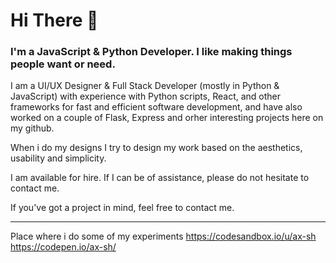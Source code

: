 # Hi There 👋

### I'm a JavaScript & Python Developer. I like making things people want or need.

<!--
self taught
**ax-sh/ax-sh** is a ✨ _special_ ✨ repository because its `README.md` (this file) appears on your GitHub profile.
I've got experience with frameworks like React, TailwindCSS, Flask and few others that I enjoy.
Here are some ideas to get you started:
I like to work on interesting projects and solve problems people are facing, and have also created a few other projects on my github. 
- 🔭 I’m currently working on ...
- 🌱 I’m currently learning ...
- 👯 I’m looking to collaborate on ...
- 🤔 I’m looking for help with ...
- 💬 Ask me about ...
- 📫 How to reach me: ...
- 😄 Pronouns: ...
- ⚡ Fun fact: ....
-->

I am a UI/UX Designer & Full Stack Developer (mostly in Python & JavaScript) with experience with Python scripts, React, and other frameworks for fast and efficient software development, and have also worked on a couple of Flask, Express and orher interesting projects here on my github. 

When i do my designs I try to design my work based on the aesthetics, usability and simplicity.

I am available for hire. If I can be of assistance, please do not hesitate to contact me. 

If you've got a project in mind, feel free to contact me. 


---

Place where i do some of my experiments
 https://codesandbox.io/u/ax-sh
 https://codepen.io/ax-sh/
